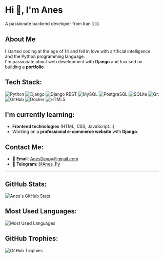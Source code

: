 # Hi 👋, I'm Anes

A passionate backend developer from Iran 🇮🇷

## About Me
I started coding at the age of 14 and fell in love with artificial intelligence and the Python programming language.  
I'm passionate about web development with **Django** and focused on building a **portfolio**.

## Tech Stack:
![Python](https://img.shields.io/badge/Python-3776AB?style=for-the-badge&logo=python&logoColor=white)
![Django](https://img.shields.io/badge/Django-092E20?style=for-the-badge&logo=django&logoColor=white)
![Django REST](https://img.shields.io/badge/Django_REST_Framework-FF0000?style=for-the-badge&logo=django&logoColor=white)
![MySQL](https://img.shields.io/badge/MySQL-4479A1?style=for-the-badge&logo=mysql&logoColor=white)
![PostgreSQL](https://img.shields.io/badge/PostgreSQL-4169E1?style=for-the-badge&logo=postgresql&logoColor=white)
![SQLite](https://img.shields.io/badge/SQLite-003B57?style=for-the-badge&logo=sqlite&logoColor=white)
![Git](https://img.shields.io/badge/Git-F05032?style=for-the-badge&logo=git&logoColor=white)
![GitHub](https://img.shields.io/badge/GitHub-181717?style=for-the-badge&logo=github&logoColor=white)
![Docker](https://img.shields.io/badge/Docker-2496ED?style=for-the-badge&logo=docker&logoColor=white)
![HTML5](https://img.shields.io/badge/HTML5-E34F26?style=for-the-badge&logo=html5&logoColor=white)

## I'm currently learning:
- **Frontend technologies** (HTML, CSS, JavaScript...)
- Working on a **professional e-commerce website** with **Django**.

## Contact Me:
- 📧 **Email**: AnesDevpy@gmail.com
- 📱 **Telegram**: [@Anes_Py](https://t.me/Anes_Py)

---

## GitHub Stats:
![Anes's GitHub Stats](https://github-readme-stats.vercel.app/api?username=Anes-py&show_icons=true&hide_title=true&count_private=true&hide=prs&theme=radical)

## Most Used Languages:
![Most Used Languages](https://github-readme-stats.vercel.app/api/top-langs/?username=Anes-py&layout=compact&theme=radical)

## GitHub Trophies:
![GitHub Trophies](https://github-profile-trophy.vercel.app/?username=Anes-py&theme=radical)
